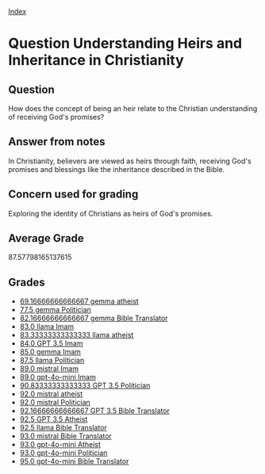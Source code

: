 
[Index](../../index.md)
# Question Understanding Heirs and Inheritance in Christianity
## Question
How does the concept of being an heir relate to the Christian understanding of receiving God's promises?

## Answer from notes
In Christianity, believers are viewed as heirs through faith, receiving God's promises and blessings like the inheritance described in the Bible.

## Concern used for grading
Exploring the identity of Christians as heirs of God's promises.

## Average Grade
87.57798165137615

## Grades
 * [69.16666666666667 gemma atheist](../answers/gemma_atheist/Understanding_Heirs_and_Inheritance_in_Christianity.md)
 * [77.5 gemma Politician](../answers/gemma_Politician/Understanding_Heirs_and_Inheritance_in_Christianity.md)
 * [82.16666666666667 gemma Bible Translator](../answers/gemma_Bible_Translator/Understanding_Heirs_and_Inheritance_in_Christianity.md)
 * [83.0 llama Imam](../answers/llama_Imam/Understanding_Heirs_and_Inheritance_in_Christianity.md)
 * [83.33333333333333 llama atheist](../answers/llama_atheist/Understanding_Heirs_and_Inheritance_in_Christianity.md)
 * [84.0 GPT 3.5 Imam](../answers/GPT_3.5_Imam/Understanding_Heirs_and_Inheritance_in_Christianity.md)
 * [85.0 gemma Imam](../answers/gemma_Imam/Understanding_Heirs_and_Inheritance_in_Christianity.md)
 * [87.5 llama Politician](../answers/llama_Politician/Understanding_Heirs_and_Inheritance_in_Christianity.md)
 * [89.0 mistral Imam](../answers/mistral_Imam/Understanding_Heirs_and_Inheritance_in_Christianity.md)
 * [89.0 gpt-4o-mini Imam](../answers/gpt-4o-mini_Imam/Understanding_Heirs_and_Inheritance_in_Christianity.md)
 * [90.83333333333333 GPT 3.5 Politician](../answers/GPT_3.5_Politician/Understanding_Heirs_and_Inheritance_in_Christianity.md)
 * [92.0 mistral atheist](../answers/mistral_atheist/Understanding_Heirs_and_Inheritance_in_Christianity.md)
 * [92.0 mistral Politician](../answers/mistral_Politician/Understanding_Heirs_and_Inheritance_in_Christianity.md)
 * [92.16666666666667 GPT 3.5 Bible Translator](../answers/GPT_3.5_Bible_Translator/Understanding_Heirs_and_Inheritance_in_Christianity.md)
 * [92.5 GPT 3.5 Atheist](../answers/GPT_3.5_Atheist/Understanding_Heirs_and_Inheritance_in_Christianity.md)
 * [92.5 llama Bible Translator](../answers/llama_Bible_Translator/Understanding_Heirs_and_Inheritance_in_Christianity.md)
 * [93.0 mistral Bible Translator](../answers/mistral_Bible_Translator/Understanding_Heirs_and_Inheritance_in_Christianity.md)
 * [93.0 gpt-4o-mini Atheist](../answers/gpt-4o-mini_Atheist/Understanding_Heirs_and_Inheritance_in_Christianity.md)
 * [93.0 gpt-4o-mini Politician](../answers/gpt-4o-mini_Politician/Understanding_Heirs_and_Inheritance_in_Christianity.md)
 * [95.0 gpt-4o-mini Bible Translator](../answers/gpt-4o-mini_Bible_Translator/Understanding_Heirs_and_Inheritance_in_Christianity.md)
